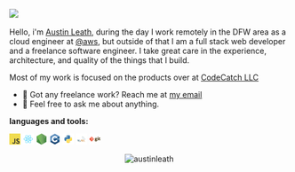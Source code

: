 

![](https://visitor-badge.glitch.me/badge?page_id=austinleath.austinleath)

Hello, i'm [Austin Leath](https://austinleath.com), during the day I work remotely in the DFW area as a cloud engineer at [@aws](https://github.com/aws), but outside of that I am a full stack web developer and a freelance software engineer. I take great care in the experience, architecture, and quality of the things that I build.

Most of my work is focused on the products over at [CodeCatch LLC](https://github.com/codecatchllc)

  
- 💼 Got any freelance work? Reach me at [my email](mailto:austinleath18@gmail.com)
- 💬 Feel free to ask me about anything.

**languages and tools:**  

<code><img height="20" src="https://raw.githubusercontent.com/github/explore/80688e429a7d4ef2fca1e82350fe8e3517d3494d/topics/javascript/javascript.png"></code>
<code><img height="20" src="https://raw.githubusercontent.com/github/explore/80688e429a7d4ef2fca1e82350fe8e3517d3494d/topics/react/react.png"></code>
<code><img height="20" src="https://raw.githubusercontent.com/github/explore/80688e429a7d4ef2fca1e82350fe8e3517d3494d/topics/nodejs/nodejs.png"></code>
<code><img height="20" src="https://raw.githubusercontent.com/github/explore/80688e429a7d4ef2fca1e82350fe8e3517d3494d/topics/cpp/cpp.png"></code>
<code><img height="20" src="https://raw.githubusercontent.com/github/explore/80688e429a7d4ef2fca1e82350fe8e3517d3494d/topics/python/python.png"></code>
<code><img height="20" src="https://raw.githubusercontent.com/github/explore/80688e429a7d4ef2fca1e82350fe8e3517d3494d/topics/mysql/mysql.png"></code>
<code><img height="20" src="https://raw.githubusercontent.com/github/explore/80688e429a7d4ef2fca1e82350fe8e3517d3494d/topics/git/git.png"></code>
<p align="center"> <img src="https://github-readme-stats.vercel.app/api?username=Austinleath&show_icons=true&hide_border=true&&count_private=true&include_all_commits=true&theme=gotham" alt="austinleath" />
